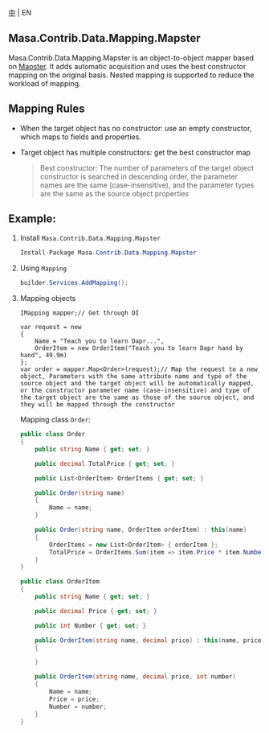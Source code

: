 [中](README.zh-CN.md) | EN

## Masa.Contrib.Data.Mapping.Mapster

Masa.Contrib.Data.Mapping.Mapster is an object-to-object mapper based on [Mapster](https://github.com/MapsterMapper/Mapster). It adds automatic acquisition and uses the best constructor mapping on the original basis. Nested mapping is supported to reduce the workload of mapping.

## Mapping Rules

* When the target object has no constructor: use an empty constructor, which maps to fields and properties.

* Target object has multiple constructors: get the best constructor map

    > Best constructor: The number of parameters of the target object constructor is searched in descending order, the parameter names are the same (case-insensitive), and the parameter types are the same as the source object properties

## Example:

1. Install `Masa.Contrib.Data.Mapping.Mapster`

    ````c#
    Install-Package Masa.Contrib.Data.Mapping.Mapster
    ````

2. Using `Mapping`

    ```` C#
    builder.Services.AddMapping();
    ````

3. Mapping objects

    ````
    IMapping mapper;// Get through DI

    var request = new
    {
        Name = "Teach you to learn Dapr...",
        OrderItem = new OrderItem("Teach you to learn Dapr hand by hand", 49.9m)
    };
    var order = mapper.Map<Order>(request);// Map the request to a new object, Parameters with the same attribute name and type of the source object and the target object will be automatically mapped, or the constructor parameter name (case-insensitive) and type of the target object are the same as those of the source object, and they will be mapped through the constructor
    ````

    Mapping class `Order`:

    ```` Order.cs
    public class Order
    {
        public string Name { get; set; }

        public decimal TotalPrice { get; set; }

        public List<OrderItem> OrderItems { get; set; }

        public Order(string name)
        {
            Name = name;
        }

        public Order(string name, OrderItem orderItem) : this(name)
        {
            OrderItems = new List<OrderItem> { orderItem };
            TotalPrice = OrderItems.Sum(item => item.Price * item.Number);
        }
    }

    public class OrderItem
    {
        public string Name { get; set; }

        public decimal Price { get; set; }

        public int Number { get; set; }

        public OrderItem(string name, decimal price) : this(name, price, 1)
        {

        }

        public OrderItem(string name, decimal price, int number)
        {
            Name = name;
            Price = price;
            Number = number;
        }
    }
    ````